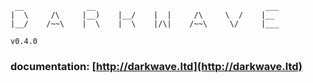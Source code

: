 ```
 __              __                                      ___
|  \     /\     |__)    |__/    |  |     /\     \  /    |__  
|__/    /~~\    |  \    |  \    |/\|    /~~\     \/     |___

v0.4.0

```


### documentation: [http://darkwave.ltd](http://darkwave.ltd)